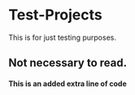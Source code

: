 # Test-Projects
This is for just testing purposes.
## Not necessary to read.
<H4>This is an added extra line of code</H4>
